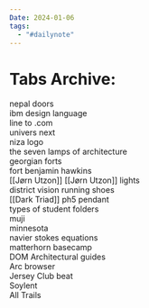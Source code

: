 ```yaml
---
Date: 2024-01-06
tags:
  - "#dailynote"
---
```


# Tabs Archive:
nepal doors  
ibm design language  
line to .com  
univers next  
niza logo  
the seven lamps of architecture  
georgian forts  
fort benjamin hawkins  
[[Jørn Utzon]]
[[Jørn Utzon]] lights  
district vision running shoes  
[[Dark Triad]]
ph5 pendant  
types of student folders  
muji  
minnesota  
navier stokes equations  
matterhorn basecamp  
DOM Architectural guides  
Arc browser  
Jersey Club beat  
Soylent  
All Trails

